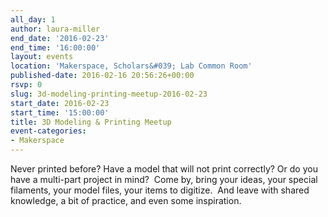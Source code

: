 ```yaml
---
all_day: 1
author: laura-miller
end_date: '2016-02-23'
end_time: '16:00:00'
layout: events
location: 'Makerspace, Scholars&#039; Lab Common Room'
published-date: 2016-02-16 20:56:26+00:00
rsvp: 0
slug: 3d-modeling-printing-meetup-2016-02-23
start_date: 2016-02-23
start_time: '15:00:00'
title: 3D Modeling & Printing Meetup
event-categories:
- Makerspace
---
```


Never printed before? Have a model that will not print correctly? Or do you have a multi-part project in mind?  Come by, bring your ideas, your special filaments, your model files, your items to digitize.  And leave with shared knowledge, a bit of practice, and even some inspiration.

